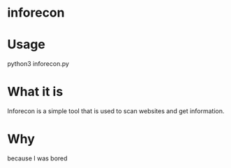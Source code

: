 # inforecon

# Usage
python3 inforecon.py <url>

# What it is
Inforecon is a simple tool that is used to scan websites and get information.

# Why
because I was bored
